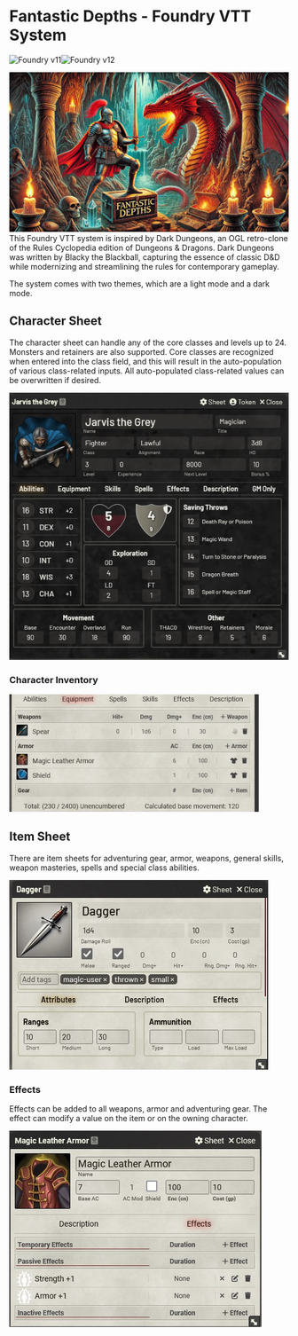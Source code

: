# Fantastic Depths - Foundry VTT System

![Foundry v11](https://img.shields.io/badge/foundry-v11-green)![Foundry v12](https://img.shields.io/badge/foundry-v12-green)

![image info](./assets/cover.webp)
This Foundry VTT system is inspired by Dark Dungeons, an OGL retro-clone of the Rules Cyclopedia edition of Dungeons & Dragons. Dark Dungeons was written by Blacky the Blackball, capturing the essence of classic D&D while modernizing and streamlining the rules for contemporary gameplay.

The system comes with two themes, which are a light mode and a dark mode.

## Character Sheet
The character sheet can handle any of the core classes and levels up to 24. Monsters and retainers are also supported. Core classes are recognized when entered into the class field, and this will result in the auto-population of various class-related inputs. All auto-populated class-related values can be overwritten if desired.

![abilities](./assets/img/docs/charsheet1.jpg)
### Character Inventory
![inventory](./assets/img/docs/charsheet2.jpg)

## Item Sheet
There are item sheets for adventuring gear, armor, weapons, general skills, weapon masteries, spells and special class abilities.

![weapon](./assets/img/docs/weaponsheet.jpg)

### Effects
Effects can be added to all weapons, armor and adventuring gear. The effect can modify a value on the item or on the owning character.

![armor](./assets/img/docs/itemeffects1.jpg)